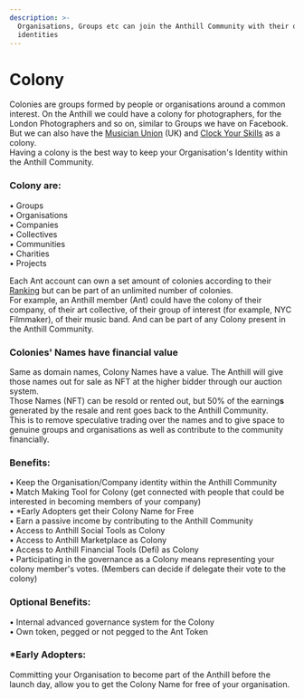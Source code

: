 ```yaml
---
description: >-
  Organisations, Groups etc can join the Anthill Community with their own
  identities
---
```


# Colony

Colonies are groups formed by people or organisations around a common interest. On the Anthill we could have a colony for photographers, for the London Photographers and so on, similar to Groups we have on Facebook. But we can also have the [Musician Union](https://musiciansunion.org.uk) (UK) and [Clock Your Skills](https://clockyourskills.com) as a colony. \
Having a colony is the best way to keep your Organisation's Identity within the Anthill Community.

### **Colony are:**&#x20;

• Groups \
• Organisations \
• Companies \
• Collectives \
• Communities \
• Charities \
• Projects

Each Ant account can own a set amount of colonies according to their [Ranking](ranking-system.md) but can be part of an unlimited number of colonies. \
For example, an Anthill member (Ant) could have the colony of their company, of their art collective, of their group of interest (for example, NYC Filmmaker), of their music band. And can be part of any Colony present in the Anthill Community.

### **Colonies' Names have financial value**&#x20;

Same as domain names, Colony Names have a value. The Anthill will give those names out for sale as NFT at the higher bidder through our auction system. \
Those Names (NFT) can be resold or rented out, but 50% of the earning**s** generated by the resale and rent goes back to the Anthill Community. \
This is to remove speculative trading over the names and to give space to genuine groups and organisations as well as contribute to the community financially.&#x20;

### **Benefits:**&#x20;

• Keep the Organisation/Company identity within the Anthill Community \
• Match Making Tool for Colony (get connected with people that could be interested in becoming members of your company) \
• \*Early Adopters get their Colony Name for Free\
• Earn a passive income by contributing to the Anthill Community \
• Access to Anthill Social Tools as Colony \
• Access to Anthill Marketplace as Colony \
• Access to Anthill Financial Tools (Defi) as Colony \
• Participating in the governance as a Colony means representing your colony member's votes. (Members can decide if delegate their vote to the colony)&#x20;

### **Optional Benefits:**&#x20;

• Internal advanced governance system for the Colony\
• Own token, pegged or not pegged to the Ant Token

### **\*Early Adopters:**&#x20;

Committing your Organisation to become part of the Anthill before the launch day, allow you to get the Colony Name for free of your organisation.
